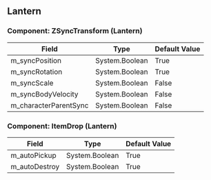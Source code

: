 ## Lantern

### Component: ZSyncTransform (Lantern)

|Field|Type|Default Value|
|---|---|---|
|m_syncPosition|System.Boolean|True|
|m_syncRotation|System.Boolean|True|
|m_syncScale|System.Boolean|False|
|m_syncBodyVelocity|System.Boolean|False|
|m_characterParentSync|System.Boolean|False|

### Component: ItemDrop (Lantern)

|Field|Type|Default Value|
|---|---|---|
|m_autoPickup|System.Boolean|True|
|m_autoDestroy|System.Boolean|True|


